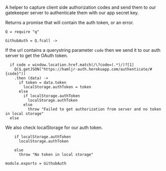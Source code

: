 A helper to capture client side authorization codes and send them to our gatekeeper
server to authenticate them with our app secret key.

Returns a promise that will contain the auth token, or an error.

    Q = require "q"

    GithubAuth = Q.fcall ->

If the url contains a querystring parameter `code` then we send it to our auth
server to get the OAuth token.

      if code = window.location.href.match(/\?code=(.*)/)?[1]
        Q($.getJSON("https://hamljr-auth.herokuapp.com/authenticate/#{code}"))
        .then (data) ->
          if token = data.token
            localStorage.authToken = token
          else
            if localStorage.authToken
              localStorage.authToken
            else
              throw "Failed to get authorization from server and no token in local storage"
      else

We also check localStorage for our auth token.

        if localStorage.authToken
          localStorage.authToken
          
        else
          throw "No token in local storage"

    module.exports = GithubAuth
